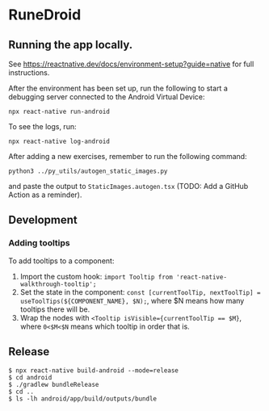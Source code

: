 # RuneDroid

## Running the app locally.

See https://reactnative.dev/docs/environment-setup?guide=native for full instructions.

After the environment has been set up, run the following to start a debugging server connected to the Android Virtual Device:

```
npx react-native run-android
```

To see the logs, run:
```
npx react-native log-android
```

After adding a new exercises, remember to run the following command:
```
python3 ../py_utils/autogen_static_images.py
```
and paste the output to `StaticImages.autogen.tsx` (TODO: Add a GitHub Action as a reminder).

## Development

### Adding tooltips

To add tooltips to a component:

1. Import the custom hook: `import Tooltip from 'react-native-walkthrough-tooltip';`
2. Set the state in the component: `const [currentToolTip, nextToolTip] = useToolTips(${COMPONENT_NAME}, $N);`, where $N means how many tooltips there will be.
3. Wrap the nodes with `<Tooltip isVisible={currentToolTip == $M}`, where `0<$M<$N` means which tooltip in order that is.

## Release

```
$ npx react-native build-android --mode=release
$ cd android
$ ./gradlew bundleRelease
$ cd ..
$ ls -lh android/app/build/outputs/bundle
```